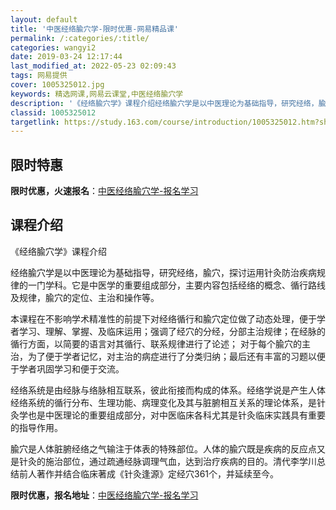 ```yaml
---
layout: default
title: '中医经络腧穴学-限时优惠-网易精品课'
permalink: /:categories/:title/
categories: wangyi2
date: 2019-03-24 12:17:44
last_modified_at: 2022-05-23 02:09:43
tags: 网易提供
cover: 1005325012.jpg
keywords: 精选网课,网易云课堂,中医经络腧穴学
description: '《经络腧穴学》课程介绍经络腧穴学是以中医理论为基础指导，研究经络，腧穴，探讨运用针灸防治疾病规律的一门学科。它是中医学的'
classid: 1005325012
targetlink: https://study.163.com/course/introduction/1005325012.htm?share=1&shareId=1025206652&utm_campaign=share&utm_medium=iphoneShare&utm_source=&utm_u=1025206652
---
```


## 限时特惠

**限时优惠，火速报名**：[中医经络腧穴学-报名学习](https://study.163.com/course/introduction/1005325012.htm?share=1&shareId=1025206652&utm_campaign=share&utm_medium=iphoneShare&utm_source=&utm_u=1025206652)

## 课程介绍

《经络腧穴学》课程介绍



经络腧穴学是以中医理论为基础指导，研究经络，腧穴，探讨运用针灸防治疾病规律的一门学科。它是中医学的重要组成部分，主要内容包括经络的概念、循行路线及规律，腧穴的定位、主治和操作等。



本课程在不影响学术精准性的前提下对经络循行和腧穴定位做了动态处理，便于学者学习、理解、掌握、及临床运用；强调了经穴的分经，分部主治规律；在经脉的循行方面，以简要的语言对其循行、联系规律进行了论述； 对于每个腧穴的主治，为了便于学者记忆，对主治的病症进行了分类归纳；最后还有丰富的习题以便于学者巩固学习和便于交流。



经络系统是由经脉与络脉相互联系，彼此衔接而构成的体系。经络学说是产生人体经络系统的循行分布、生理功能、病理变化及其与脏腑相互关系的理论体系，是针灸学也是中医理论的重要组成部分，对中医临床各科尤其是针灸临床实践具有重要的指导作用。



腧穴是人体脏腑经络之气输注于体表的特殊部位。人体的腧穴既是疾病的反应点又是针灸的施治部位，通过疏通经脉调理气血，达到治疗疾病的目的。清代李学川总结前人著作并结合临床著成《针灸逢源》定经穴361个，并延续至今。

**限时优惠，报名地址**：[中医经络腧穴学-报名学习](https://study.163.com/course/introduction/1005325012.htm?share=1&shareId=1025206652&utm_campaign=share&utm_medium=iphoneShare&utm_source=&utm_u=1025206652)

